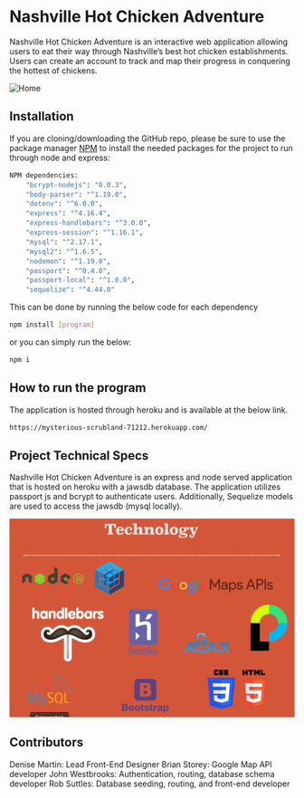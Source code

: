 # Nashville Hot Chicken Adventure

Nashville Hot Chicken Adventure is an interactive web application allowing users to eat their way through Nashville’s best hot chicken establishments. Users can create an account to track and map their progress in conquering the hottest of chickens.  


![Home](./public/images/home.gif)

## Installation

If you are cloning/downloading the GitHub repo, please be sure to use the package manager [NPM](https://www.npmjs.com/) to install the needed packages for the project to run through node and express:

```bash
NPM dependencies:
    "bcrypt-nodejs": "0.0.3",
    "body-parser": "^1.19.0",
    "dotenv": "^6.0.0",
    "express": "^4.16.4",
    "express-handlebars": "^3.0.0",
    "express-session": "^1.16.1",
    "mysql": "^2.17.1",
    "mysql2": "^1.6.5",
    "nodemon": "^1.19.0",
    "passport": "^0.4.0",
    "passport-local": "^1.0.0",
    "sequelize": "^4.44.0"
```
This can be done by running the below code for each dependency

```bash
npm install [program]
```

or you can simply run the below:

```bash
npm i
```

## How to run the program

The application is hosted through heroku and is available at the below link.

```bash
https://mysterious-scrubland-71212.herokuapp.com/
```

## Project Technical Specs
Nashville Hot Chicken Adventure is an express and node served application that is hosted on heroku with a jawsdb database.  The application utilizes passport js and bcrypt to authenticate users.  Additionally, Sequelize models are used to access the jawsdb (mysql locally).

![Tech](./public/images/tech.png)

## Contributors
Denise Martin: Lead Front-End Designer
Brian Storey:  Google Map API developer
John Westbrooks:  Authentication, routing, database schema developer
Rob Suttles:  Database seeding, routing, and front-end developer
